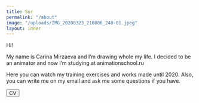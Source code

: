 ```yaml
---
title: Sur
permalink: "/about"
image: "/uploads/IMG_20200323_210806_240-01.jpeg"
layout: inner
---
```


Hi!

My name is Carina Mirzaeva and I’m drawing whole my life. I decided to be an animator and now I’m studying at animationschool.ru


Here you can watch my training exercises and works made until 2020. Also, you can write me on my email and ask me some questions if you have.


<a href="/uploads/CV_Karina%20Mirzaeva.pdf" class="project-link">
    <button class="btn btn-default btn-sm">
        <i class="fa fa-file-alt fa-lg"></i> CV
    </button>
</a>
